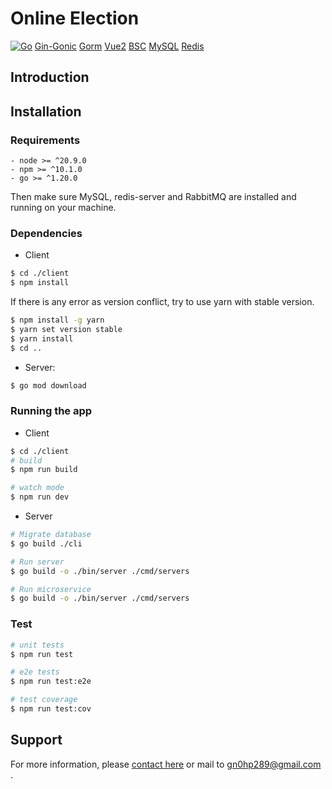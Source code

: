 # Online Election

[![Go](https://camo.githubusercontent.com/915b7be44ada53c290eb157634330494ebe3e30a/68747470733a2f2f676f646f632e6f72672f6769746875622e636f6d2f676f6c616e672f6764646f3f7374617475732e737667)](https://go.dev//)
[Gin-Gonic](https://gin-gonic.com) [Gorm](https://gorm.io/index.html) [Vue2](https://v2.vuejs.org/) [BSC](https://www.bnbchain.org/en/smartChain)
[MySQL](https://www.mysql.com/) [Redis](https://redis.io/)

## Introduction

## Installation

### Requirements
    - node >= ^20.9.0
    - npm >= ^10.1.0
    - go >= ^1.20.0
Then make sure MySQL, redis-server and RabbitMQ are installed and running on your machine. 
### Dependencies
- Client
```bash
$ cd ./client
$ npm install
```
If there is any error as version conflict, try to use yarn with stable version.
```bash
$ npm install -g yarn
$ yarn set version stable
$ yarn install
$ cd ..
```
- Server:
```bash
$ go mod download
```
### Running the app
+ Client 
```bash
$ cd ./client
# build
$ npm run build

# watch mode
$ npm run dev
```
+ Server
```bash
# Migrate database
$ go build ./cli

# Run server
$ go build -o ./bin/server ./cmd/servers

# Run microservice
$ go build -o ./bin/server ./cmd/servers
```
### Test
```bash
# unit tests
$ npm run test

# e2e tests
$ npm run test:e2e

# test coverage
$ npm run test:cov
```
## Support

For more information, please [contact here](https://github.com/Gn0hp) or mail to [gn0hp289@gmail.com]() .



